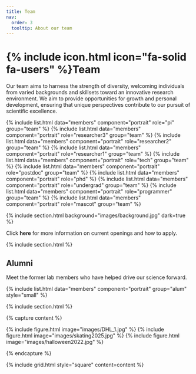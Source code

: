 ```yaml
---
title: Team
nav:
  order: 3
  tooltip: About our team
---
```


# {% include icon.html icon="fa-solid fa-users" %}Team

Our team aims to harness the strength of diversity, welcoming individuals from varied backgrounds and skillsets toward an innovative research environment. We aim to provide opportunities for growth and personal development, ensuring that unique perspectives contribute to our pursuit of scientific excellence.

{% include list.html data="members" component="portrait" role="pi" group="team" %}
{% include list.html data="members" component="portrait" role="researcher3" group="team" %}
{% include list.html data="members" component="portrait" role="researcher2" group="team" %}
{% include list.html data="members" component="portrait" role="researcher1" group="team" %}
{% include list.html data="members" component="portrait" role="tech" group="team" %}
{% include list.html data="members" component="portrait" role="postdoc" group="team" %}
{% include list.html data="members" component="portrait" role="phd" %}
{% include list.html data="members" component="portrait" role="undergrad" group="team" %}
{% include list.html data="members" component="portrait" role="programmer" group="team" %}
{% include list.html data="members" component="portrait" role="mascot" group="team" %}


{% include section.html background="images/background.jpg" dark=true %}

Click <a href="https://cregglab.github.io/recruitment/" style="text-decoration: none;"><strong>here</strong></a> for more information on current openings and how to apply. 


{% include section.html %}

## Alumni

Meet the former lab members who have helped drive our science forward. 

{% include list.html data="members" component="portrait" group="alum" style="small" %}



{% include section.html %}

{% capture content %}

{% include figure.html image="images/DHL_1.jpg" %}
{% include figure.html image="images/skating2025.jpg" %}
{% include figure.html image="images/halloween2022.jpg" %}

{% endcapture %}

{% include grid.html style="square" content=content %}
